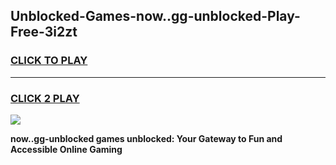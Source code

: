 
## Unblocked-Games-now..gg-unblocked-Play-Free-3i2zt
<h3>
<a href="https://premium76.site?title=now..gg-unblocked&ref=23A">CLICK TO PLAY</a></h3>
<hr>

<h3>
<a href="https://premium76.site?title=now..gg-unblocked&ref=23A">CLICK 2 PLAY</a>
  
</h3>

<a href="https://premium76.site?title=now..gg-unblocked&ref=23A"><img src="https://clearcache.store/games.png"></a>


**now..gg-unblocked games unblocked: Your Gateway to Fun and Accessible Online Gaming**
